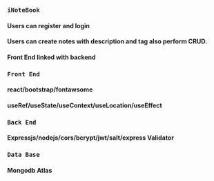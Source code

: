 
### `iNoteBook`
  #### Users can register and login
  #### Users can create notes with description and tag also perform CRUD.
  #### Front End linked with backend 
  
### `Front End`
  #### react/bootstrap/fontawsome
  #### useRef/useState/useContext/useLocation/useEffect
  
### `Back End`
  #### Expressjs/nodejs/cors/bcrypt/jwt/salt/express Validator

  
### `Data Base`
  #### Mongodb Atlas
  

  
  


